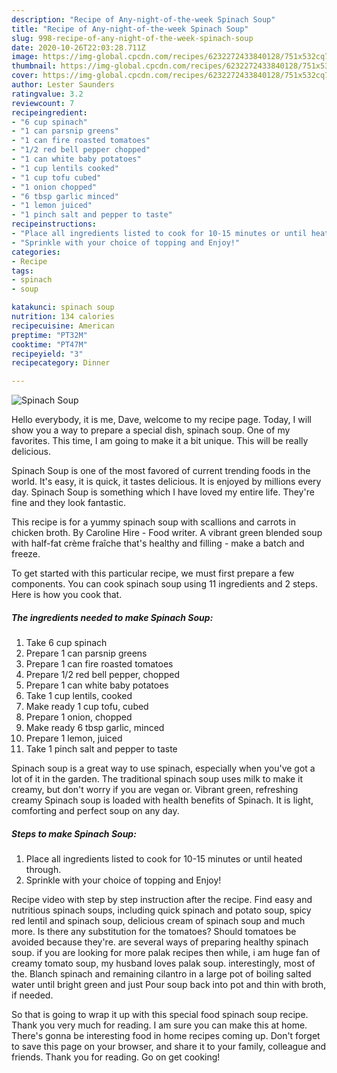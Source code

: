 ```yaml
---
description: "Recipe of Any-night-of-the-week Spinach Soup"
title: "Recipe of Any-night-of-the-week Spinach Soup"
slug: 998-recipe-of-any-night-of-the-week-spinach-soup
date: 2020-10-26T22:03:28.711Z
image: https://img-global.cpcdn.com/recipes/6232272433840128/751x532cq70/spinach-soup-recipe-main-photo.jpg
thumbnail: https://img-global.cpcdn.com/recipes/6232272433840128/751x532cq70/spinach-soup-recipe-main-photo.jpg
cover: https://img-global.cpcdn.com/recipes/6232272433840128/751x532cq70/spinach-soup-recipe-main-photo.jpg
author: Lester Saunders
ratingvalue: 3.2
reviewcount: 7
recipeingredient:
- "6 cup spinach"
- "1 can parsnip greens"
- "1 can fire roasted tomatoes"
- "1/2 red bell pepper chopped"
- "1 can white baby potatoes"
- "1 cup lentils cooked"
- "1 cup tofu cubed"
- "1 onion chopped"
- "6 tbsp garlic minced"
- "1 lemon juiced"
- "1 pinch salt and pepper to taste"
recipeinstructions:
- "Place all ingredients listed to cook for 10-15 minutes or until heated through."
- "Sprinkle with your choice of topping and Enjoy!"
categories:
- Recipe
tags:
- spinach
- soup

katakunci: spinach soup 
nutrition: 134 calories
recipecuisine: American
preptime: "PT32M"
cooktime: "PT47M"
recipeyield: "3"
recipecategory: Dinner

---
```



![Spinach Soup](https://img-global.cpcdn.com/recipes/6232272433840128/751x532cq70/spinach-soup-recipe-main-photo.jpg)

Hello everybody, it is me, Dave, welcome to my recipe page. Today, I will show you a way to prepare a special dish, spinach soup. One of my favorites. This time, I am going to make it a bit unique. This will be really delicious.

Spinach Soup is one of the most favored of current trending foods in the world. It's easy, it is quick, it tastes delicious. It is enjoyed by millions every day. Spinach Soup is something which I have loved my entire life. They're fine and they look fantastic.

This recipe is for a yummy spinach soup with scallions and carrots in chicken broth. By Caroline Hire - Food writer. A vibrant green blended soup with half-fat crème fraîche that&#39;s healthy and filling - make a batch and freeze.


To get started with this particular recipe, we must first prepare a few components. You can cook spinach soup using 11 ingredients and 2 steps. Here is how you cook that.

<!--inarticleads1-->

##### The ingredients needed to make Spinach Soup:

1. Take 6 cup spinach
1. Prepare 1 can parsnip greens
1. Prepare 1 can fire roasted tomatoes
1. Prepare 1/2 red bell pepper, chopped
1. Prepare 1 can white baby potatoes
1. Take 1 cup lentils, cooked
1. Make ready 1 cup tofu, cubed
1. Prepare 1 onion, chopped
1. Make ready 6 tbsp garlic, minced
1. Prepare 1 lemon, juiced
1. Take 1 pinch salt and pepper to taste


Spinach soup is a great way to use spinach, especially when you&#39;ve got a lot of it in the garden. The traditional spinach soup uses milk to make it creamy, but don&#39;t worry if you are vegan or. Vibrant green, refreshing creamy Spinach soup is loaded with health benefits of Spinach. It is light, comforting and perfect soup on any day. 

<!--inarticleads2-->

##### Steps to make Spinach Soup:

1. Place all ingredients listed to cook for 10-15 minutes or until heated through.
1. Sprinkle with your choice of topping and Enjoy!


Recipe video with step by step instruction after the recipe. Find easy and nutritious spinach soups, including quick spinach and potato soup, spicy red lentil and spinach soup, delicious cream of spinach soup and much more. Is there any substitution for the tomatoes? Should tomatoes be avoided because they&#39;re. are several ways of preparing healthy spinach soup. if you are looking for more palak recipes then while, i am huge fan of creamy tomato soup, my husband loves palak soup. interestingly, most of the. Blanch spinach and remaining cilantro in a large pot of boiling salted water until bright green and just Pour soup back into pot and thin with broth, if needed. 

So that is going to wrap it up with this special food spinach soup recipe. Thank you very much for reading. I am sure you can make this at home. There's gonna be interesting food in home recipes coming up. Don't forget to save this page on your browser, and share it to your family, colleague and friends. Thank you for reading. Go on get cooking!
